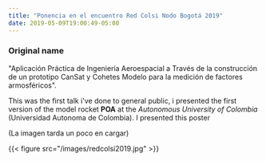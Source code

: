```yaml
---
title: "Ponencia en el encuentro Red Colsi Nodo Bogotá 2019"
date: 2019-05-09T19:00:49-05:00
---
```

### Original name
"Aplicación Práctica de Ingeniería Aeroespacial a Través de la construcción de
un prototipo CanSat y Cohetes Modelo para la medición de factores armosféricos".

This was the first talk i've done to general public, i presented the first 
version of the model rocket **POA** at the *Autonomous University of
Colombia* (Universidad Autonoma de Colombia).
I presented this poster

(La imagen tarda un poco en cargar)

 {{< figure src="/images/redcolsi2019.jpg" >}}
